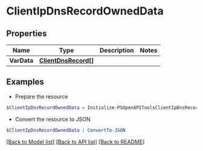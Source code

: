 # ClientIpDnsRecordOwnedData
## Properties

Name | Type | Description | Notes
------------ | ------------- | ------------- | -------------
**VarData** | [**ClientDnsRecord[]**](ClientDnsRecord.md) |  | 

## Examples

- Prepare the resource
```powershell
$ClientIpDnsRecordOwnedData = Initialize-PSOpenAPIToolsClientIpDnsRecordOwnedData  -VarData null
```

- Convert the resource to JSON
```powershell
$ClientIpDnsRecordOwnedData | ConvertTo-JSON
```

[[Back to Model list]](../README.md#documentation-for-models) [[Back to API list]](../README.md#documentation-for-api-endpoints) [[Back to README]](../README.md)

